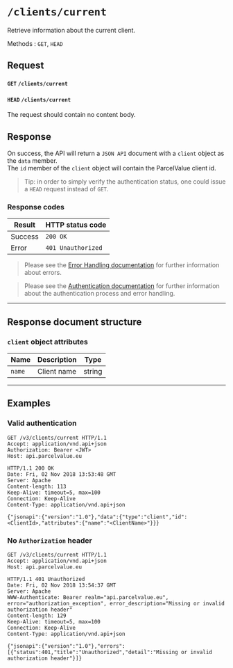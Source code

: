 # `/clients/current`

Retrieve information about the current client.

Methods : `GET`, `HEAD`

## Request
#### `GET` `/clients/current`
#### `HEAD` `/clients/current`
The request should contain no content body.

## Response
On success, the API will return a `JSON API` document with a `client` object as the `data` member.  
The `id` member of the `client` object will contain the ParcelValue client id.

> Tip: in order to simply verify the authentication status, one could issue a `HEAD` request instead of `GET`.

### Response codes
| Result  | HTTP status code   |
|---------|--------------------|
| Success | `200 OK`           |
| Error   | `401 Unauthorized` |
> Please see the [Error Handling documentation](/docs/ErrorHandling.md) for further information about errors.

> Please see the [Authentication documentation](/docs/Authentication.md) for further information about the authentication process and error handling.

---
## Response document structure

### `client` object attributes
| Name   | Description | Type  |
|--------|-------------|-------|
| `name` | Client name |string |

---

## Examples

### Valid authentication
```
GET /v3/clients/current HTTP/1.1
Accept: application/vnd.api+json
Authorization: Bearer <JWT>
Host: api.parcelvalue.eu

HTTP/1.1 200 OK
Date: Fri, 02 Nov 2018 13:53:48 GMT
Server: Apache
Content-length: 113
Keep-Alive: timeout=5, max=100
Connection: Keep-Alive
Content-Type: application/vnd.api+json

{"jsonapi":{"version":"1.0"},"data":{"type":"client","id":<ClientId>,"attributes":{"name":"<ClientName>"}}}
```

### No `Authorization` header
```
GET /v3/clients/current HTTP/1.1
Accept: application/vnd.api+json
Host: api.parcelvalue.eu

HTTP/1.1 401 Unauthorized
Date: Fri, 02 Nov 2018 13:54:37 GMT
Server: Apache
WWW-Authenticate: Bearer realm="api.parcelvalue.eu", error="authorization_exception", error_description="Missing or invalid authorization header"
Content-length: 129
Keep-Alive: timeout=5, max=100
Connection: Keep-Alive
Content-Type: application/vnd.api+json

{"jsonapi":{"version":"1.0"},"errors":[{"status":401,"title":"Unauthorized","detail":"Missing or invalid authorization header"}]}
```
